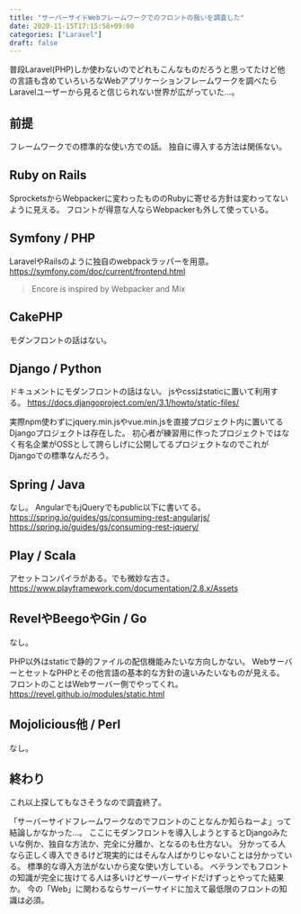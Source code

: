 ```yaml
---
title: "サーバーサイドWebフレームワークでのフロントの扱いを調査した"
date: 2020-11-15T17:15:58+09:00
categories: ["Laravel"]
draft: false
---
```


普段Laravel(PHP)しか使わないのでどれもこんなものだろうと思ってたけど他の言語も含めていろいろなWebアプリケーションフレームワークを調べたらLaravelユーザーから見ると信じられない世界が広がっていた…。

## 前提
フレームワークでの標準的な使い方での話。
独自に導入する方法は関係ない。

## Ruby on Rails
SprocketsからWebpackerに変わったもののRubyに寄せる方針は変わってないように見える。
フロントが得意な人ならWebpackerも外して使っている。

## Symfony / PHP
LaravelやRailsのように独自のwebpackラッパーを用意。
https://symfony.com/doc/current/frontend.html

> Encore is inspired by Webpacker and Mix

## CakePHP
モダンフロントの話はない。

## Django / Python
ドキュメントにモダンフロントの話はない。
jsやcssはstaticに置いて利用する。
https://docs.djangoproject.com/en/3.1/howto/static-files/

実際npm使わずにjquery.min.jsやvue.min.jsを直接プロジェクト内に置いてるDjangoプロジェクトは存在した。
初心者が練習用に作ったプロジェクトではなく有名企業がOSSとして誇らしげに公開してるプロジェクトなのでこれがDjangoでの標準なんだろう。

## Spring / Java
なし。
AngularでもjQueryでもpublic以下に書いてる。
https://spring.io/guides/gs/consuming-rest-angularjs/
https://spring.io/guides/gs/consuming-rest-jquery/

## Play / Scala
アセットコンパイラがある。でも微妙な古さ。
https://www.playframework.com/documentation/2.8.x/Assets

## RevelやBeegoやGin / Go
なし。

PHP以外はstaticで静的ファイルの配信機能みたいな方向しかない。
WebサーバーとセットなPHPとその他言語の基本的な方針の違いみたいなものが見える。
フロントのことはWebサーバー側でやってくれ。
https://revel.github.io/modules/static.html

## Mojolicious他 / Perl
なし。

## 終わり
これ以上探してもなさそうなので調査終了。

「サーバーサイドフレームワークなのでフロントのことなんか知らねーよ」って結論しかなかった…。
ここにモダンフロントを導入しようとするとDjangoみたいな例か、独自な方法か、完全に分離か、となるのも仕方ない。
分かってる人なら正しく導入できるけど現実的にはそんな人ばかりじゃないことは分かっている。
標準的な導入方法がないから変な使い方している。
ベテランでもフロントの知識が完全に抜けてる人は多いけどサーバーサイドだけずっとやってた結果か。
今の「Web」に関わるならサーバーサイドに加えて最低限のフロントの知識は必須。
